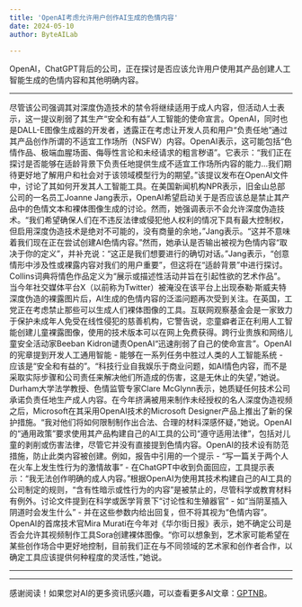 ```yaml
---
title: 'OpenAI考虑允许用户创作AI生成的色情内容'
date: 2024-05-10
author: ByteAILab

---
```


OpenAI，ChatGPT背后的公司，正在探讨是否应该允许用户使用其产品创建人工智能生成的色情内容和其他明确内容。

---
尽管该公司强调其对深度伪造技术的禁令将继续适用于成人内容，但活动人士表示，这一提议削弱了其生产“安全和有益”人工智能的使命宣言。OpenAI，同时也是DALL-E图像生成器的开发者，透露正在考虑让开发人员和用户“负责任地”通过其产品创作所谓的不适宜工作场所（NSFW）内容。OpenAI表示，这可能包括“色情作品、极端血腥场面、侮辱性言论和未经请求的粗言秽语”。它表示：“我们正在探讨是否能够在适龄背景下负责任地提供生成不适宜工作场所内容的能力...我们期待更好地了解用户和社会对于该领域模型行为的期望。”该提议发布在OpenAI文件中，讨论了其如何开发其人工智能工具。在美国新闻机构NPR表示，旧金山总部公司的一名员工Joanne Jang表示，OpenAI希望启动关于是否应该总是禁止其产品中的色情文本和裸体图像生成的讨论。然而，她强调表示不会允许深度伪造技术。“我们希望确保人们在不违反法律或侵犯他人权利的情况下具有最大控制权，但启用深度伪造技术是绝对不可能的，没有商量的余地，”Jang表示。“这并不意味着我们现在正在尝试创建AI色情内容。”然而，她承认是否输出被视为色情内容“取决于你的定义”，并补充说：“这正是我们想要进行的确切对话。”Jang表示，“创意情形中涉及性或裸露内容对我们的用户重要”，但这将在“适龄背景”中进行探讨。Collins词典将情色作品定义为“展示或描述性活动并旨在引起性欲的艺术作品”。当今年社交媒体平台X（以前称为Twitter）被淹没在该平台上出现泰勒·斯威夫特深度伪造的裸露图片后，AI生成的色情内容的泛滥问题再次受到关注。在英国，工党正在考虑禁止那些可以生成人们裸体图像的工具。互联网观察基金会是一家致力于保护未成年人免受在线性侵犯的慈善机构，它警告说，恋童癖者正在利用人工智能创建儿童裸露图像，使用的技术版本可以在网上免费获得。跨行业贵族和网络儿童安全活动家Beeban Kidron谴责OpenAI“迅速削弱了自己的使命宣言”。OpenAI的宪章提到开发人工通用智能 - 能够在一系列任务中胜过人类的人工智能系统 - 应该是“安全和有益的”。“科技行业自我娱乐于商业问题，如AI情色内容，而不是采取实际步骤和公司责任来解决他们所造成的伤害，这是无休止的失望，”她说。Durham大学法学教授、色情监管专家Clare McGlynn表示，她质疑任何技术公司承诺负责任地生产成人内容。在今年挤满被用来制作未经授权的名人深度伪造视频之后，Microsoft在其采用OpenAI技术的Microsoft Designer产品上推出了新的保护措施。“我对他们将如何限制制作出合法、合理的材料深感怀疑，”她说。OpenAI的“通用政策”要求使用其产品构建自己的AI工具的公司“遵守适用法律”，包括对儿童的剥削或伤害法律，尽管它并没有直接提到色情内容。OpenAI的技术设有防范措施，防止此类内容被创建。例如，报告中引用的一个提示 - “写一篇关于两个人在火车上发生性行为的激情故事” - 在ChatGPT中收到负面回应，工具提示表示：“我无法创作明确的成人内容。”根据OpenAI为使用其技术构建自己的AI工具的公司制定的规则，“含有性暗示或性行为的内容”是被禁止的，尽管科学或教育材料有例外。讨论文件提到在科学或医学背景下“讨论性和生殖器官” - 如“当阴茎插入阴道时会发生什么” - 并在这些参数内给出回复，但不将其视为“色情内容”。OpenAI的首席技术官Mira Murati在今年对《华尔街日报》表示，她不确定公司是否会允许其视频制作工具Sora创建裸体图像。“你可以想象到，艺术家可能希望在某些创作场合中更好地控制，目前我们正在与不同领域的艺术家和创作者合作，以确定工具应该提供何种程度的灵活性，”她说。 

---
---
感谢阅读！如果您对AI的更多资讯感兴趣，可以查看更多AI文章：[GPTNB](https://gptnb.com)。